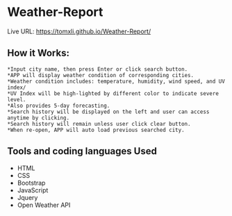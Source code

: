 # Weather-Report
Live URL: https://tomxli.github.io/Weather-Report/

## How it Works:
```
*Input city name, then press Enter or click search button.
*APP will display weather condition of corresponding cities.
*Weather condition includes: temperature, humidity, wind speed, and UV index/
*UV Index will be high-lighted by different color to indicate severe level.
*Also provides 5-day forecasting.
*Search history will be displayed on the left and user can access anytime by clicking.
*Search history will remain unless user click clear button.
*When re-open, APP will auto load previous searched city.
```

## Tools and coding languages Used 
- HTML
- CSS
- Bootstrap
- JavaScript
- Jquery
- Open Weather API

